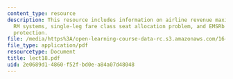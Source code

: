 ```yaml
---
content_type: resource
description: This resource includes information on airline revenue maximization, computerized
  RM systems, single-leg fare class seat allocation problem, and EMSRb model for seat
  protection.
file: /media/https%3A/open-learning-course-data-rc.s3.amazonaws.com/16-75j-airline-management-spring-2006/2e0689d14860f52fbd0ea84a07d48048_lect18.pdf
file_type: application/pdf
resourcetype: Document
title: lect18.pdf
uid: 2e0689d1-4860-f52f-bd0e-a84a07d48048
---
```

